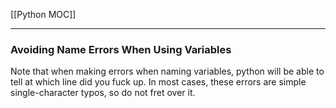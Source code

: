 [[Python MOC]]
___
### Avoiding Name Errors When Using Variables
Note that when making errors when naming variables, python will be able to tell at which line did you fuck up. In most cases, these errors are simple single-character typos, so do not fret over it.